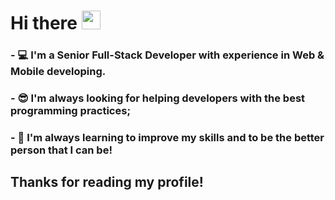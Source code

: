 # Hi there <img src="https://raw.githubusercontent.com/iampavangandhi/iampavangandhi/master/gifs/Hi.gif" width="30px">

### - 💻 I'm a Senior Full-Stack Developer with experience in Web & Mobile developing.
### - 😎 I'm always looking for helping developers with the best programming practices;
### - 🌱 I'm always learning to improve my skills and to be the better person that I can be!

## Thanks for reading my profile!
